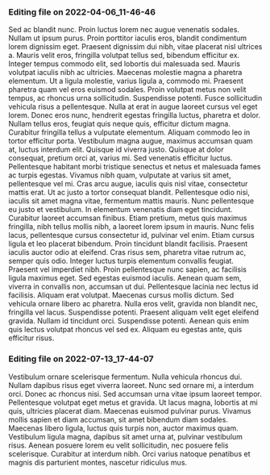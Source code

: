 

### Editing file on 2022-04-06_11-46-46

Sed ac blandit nunc. Proin luctus lorem nec augue venenatis sodales. Nullam ut ipsum purus. Proin porttitor iaculis eros, blandit condimentum lorem dignissim eget. Praesent dignissim dui nibh, vitae placerat nisl ultrices a. Mauris velit eros, fringilla volutpat tellus sed, bibendum efficitur ex. Integer tempus commodo elit, sed lobortis dui malesuada sed. Mauris volutpat iaculis nibh ac ultricies.
Maecenas molestie magna a pharetra elementum. Ut a ligula molestie, varius ligula a, commodo mi. Praesent pharetra quam vel eros euismod sodales. Proin volutpat metus non velit tempus, ac rhoncus urna sollicitudin. Suspendisse potenti. Fusce sollicitudin vehicula risus a pellentesque. Nulla at erat in augue laoreet cursus vel eget lorem. Donec eros nunc, hendrerit egestas fringilla luctus, pharetra et dolor. Nullam tellus eros, feugiat quis neque quis, efficitur dictum magna. Curabitur fringilla tellus a vulputate elementum. Aliquam commodo leo in tortor efficitur porta. Vestibulum magna augue, maximus accumsan quam at, luctus interdum elit. Quisque id viverra justo.
Quisque at dolor consequat, pretium orci at, varius mi. Sed venenatis efficitur luctus. Pellentesque habitant morbi tristique senectus et netus et malesuada fames ac turpis egestas. Vivamus nibh quam, vulputate at varius sit amet, pellentesque vel mi. Cras arcu augue, iaculis quis nisl vitae, consectetur mattis erat. Ut ac justo a tortor consequat blandit. Pellentesque odio nisi, iaculis sit amet magna vitae, fermentum mattis mauris. Nunc pellentesque eu justo et vestibulum. In elementum venenatis diam eget tincidunt. Curabitur laoreet accumsan finibus. Etiam pretium, metus quis maximus fringilla, nibh tellus mollis nibh, a laoreet lorem ipsum in mauris.
Nunc felis lacus, pellentesque cursus consectetur id, pulvinar vel enim. Etiam cursus ligula et leo placerat bibendum. Proin tincidunt blandit facilisis. Praesent iaculis auctor odio at eleifend. Cras risus sem, pharetra vitae rutrum ac, semper quis odio. Integer luctus turpis elementum convallis feugiat. Praesent vel imperdiet nibh.
Proin pellentesque nunc sapien, ac facilisis ligula maximus eget. Sed egestas euismod iaculis. Aenean quam sem, viverra in convallis non, accumsan ut dui. Pellentesque lacinia nec lectus id facilisis. Aliquam erat volutpat. Maecenas cursus mollis dictum. Sed vehicula ornare libero ac pharetra. Nulla eros velit, gravida non blandit nec, fringilla vel lacus. Suspendisse potenti. Praesent aliquam velit eget eleifend gravida. Nullam id tincidunt orci. Suspendisse potenti. Aenean quis enim quis lectus volutpat rhoncus vel sed ex. Aliquam eu egestas ante, quis efficitur risus.




### Editing file on 2022-07-13_17-44-07

Vestibulum ornare scelerisque fermentum. Nulla vehicula rhoncus dui. Nullam dapibus risus eget viverra laoreet. Nunc sed ornare mi, a interdum orci. Donec ac rhoncus nisi. Sed accumsan urna vitae ipsum laoreet tempor. Pellentesque volutpat eget metus et gravida. Ut lacus magna, lobortis at mi quis, ultricies placerat diam. Maecenas euismod pulvinar purus. Vivamus mollis sapien et diam accumsan, sit amet bibendum diam sodales. Maecenas libero ligula, luctus quis turpis non, auctor maximus quam. Vestibulum ligula magna, dapibus sit amet urna at, pulvinar vestibulum risus. Aenean posuere lorem eu velit sollicitudin, nec posuere felis scelerisque. Curabitur at interdum nibh. Orci varius natoque penatibus et magnis dis parturient montes, nascetur ridiculus mus.


